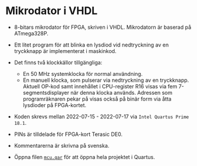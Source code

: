 # Mikrodator i VHDL
* 8-bitars mikrodator för FPGA, skriven i VHDL. Mikrodatorn är baserad på ATmega328P.

* Ett litet program för att blinka en lysdiod vid nedtryckning av en tryckknapp är implementerat i maskinkod.

* Det finns två klockkällor tillgängliga:
    * En 50 MHz systemklocka för normal användning.
    * En manuell klocka, som pulserar via nedtryckning av en tryckknapp. Aktuell OP-kod samt innehållet
      i CPU-register R16 visas via fem 7-segmentsdisplayer när denna klocka används. Adressen som programräknaren
      pekar på visas också på binär form via åtta lysdioder på FPGA-kortet.

* Koden skrevs mellan 2022-07-15 - 2022-07-17 via `Intel Quartus Prime 18.1`.

* PINs är tilldelade för FPGA-kort Terasic DE0.

* Kommentarerna är skrivna på svenska.

* Öppna filen [`mcu.qar`](./mcu.qar) för att öppna hela projektet i Quartus.